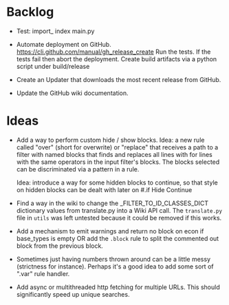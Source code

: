 # Backlog
* Test:
    import_
    index
    main.py

* Automate deployment on GitHub.
    https://cli.github.com/manual/gh_release_create
    Run the tests. If the tests fail then abort the deployment.
    Create build artifacts via a python script under build/release
* Create an Updater that downloads the most recent release from GitHub.
* Update the GitHub wiki documentation.

# Ideas
* Add a way to perform custom hide / show blocks.
    Idea: a new rule called "over" (short for overwrite) or "replace" that receives a path to a filter with named blocks that finds and replaces all lines with for lines with the same operators in the input filter's blocks. The blocks selected can be discriminated via a pattern in a rule.

    Idea: introduce a way for some hidden blocks to continue, so that style on hidden blocks can be dealt with later on
    #.if Hide Continue

* Find a way in the wiki to change the _FILTER_TO_ID_CLASSES_DICT dictionary values from translate.py into a Wiki API call.
    The `translate.py` file in `utils` was left untested because it could be removed if this works.
* Add a mechanism to emit warnings and return no block on econ if base_types is empty OR add the `.block` rule to split the commented out block from the previous block.
* Sometimes just having numbers thrown around can be a little messy (strictness for instance). Perhaps it's a good idea to add some sort of ".var" rule handler.
* Add async or multithreaded http fetching for multiple URLs. This should significantly speed up unique searches.